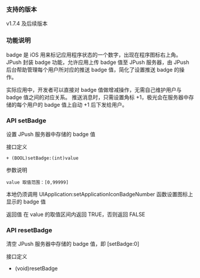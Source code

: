 
### 支持的版本
v1.7.4 及后续版本

### 功能说明
badge 是 iOS 用来标记应用程序状态的一个数字，出现在程序图标右上角。 JPush 封装 badge 功能，允许应用上传 badge 值至 JPush 服务器，由 JPush 后台帮助管理每个用户所对应的推送 badge 值，简化了设置推送 badge 的操作。

实际应用中，开发者可以直接对 badge 值做增减操作，无需自己维护用户与 badge 值之间的对应关系。 推送消息时，只需设置角标 +1，极光会在服务器中存储的每个用户的 badge 值上自动 +1 后下发给用户。

### API setBadge
设置 JPush 服务器中存储的 badge 值

接口定义
```
+ (BOOL)setBadge:(int)value
```

参数说明
```
value 取值范围：[0,99999]
```
本地仍须调用 UIApplication:setApplicationIconBadgeNumber 函数设置图标上显示的 badge 值



返回值
在 value 的取值区间内返回 TRUE，否则返回 FALSE

### API resetBadge
清空 JPush 服务器中存储的 badge 值，即 [setBadge:0]

接口定义
+ (void)resetBadge